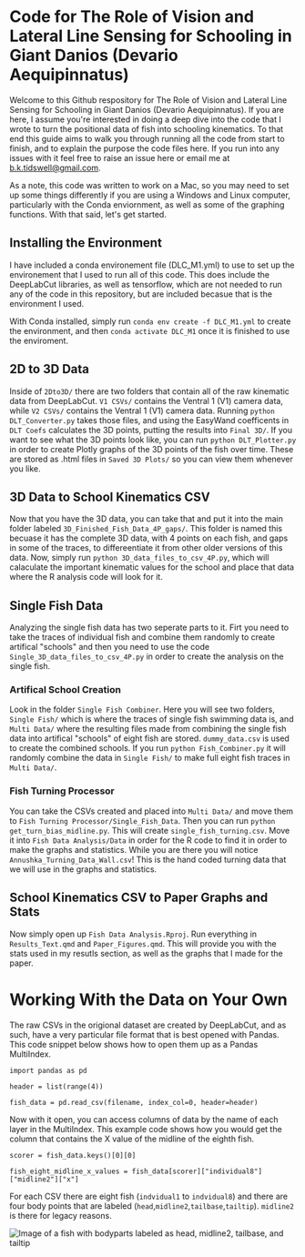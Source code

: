# Code for The Role of Vision and Lateral Line Sensing for Schooling in Giant Danios (Devario Aequipinnatus)

Welcome to this Github respository for The Role of Vision and Lateral Line Sensing for Schooling in Giant Danios (Devario Aequipinnatus). If you are here, I assume you're interested in doing a deep dive into the code that I wrote to turn the positional data of fish into schooling kinematics. To that end this guide aims to walk you through running all the code from start to finish, and to explain the purpose the code files here. If you run into any issues with it feel free to raise an issue here or email me at b.k.tidswell@gmail.com. 

As a note, this code was written to work on a Mac, so you may need to set up some things differently if you are using a Windows and Linux computer, particularly with the Conda enviornment, as well as some of the graphing functions. With that said, let's get started.

## Installing the Environment

I have included a conda environement file (DLC_M1.yml) to use to set up the environement that I used to run all of this code. This does include the DeepLabCut libraries, as well as tensorflow, which are not needed to run any of the code in this repository, but are included becasue that is the environment I used. 

With Conda installed, simply run `conda env create -f DLC_M1.yml` to create the environment, and then `conda activate DLC_M1` once it is finished to use the enviroment.
 
## 2D to 3D Data

Inside of `2Dto3D/` there are two folders that contain all of the raw kinematic data from DeepLabCut. `V1 CSVs/` contains the Ventral 1 (V1) camera data, while `V2 CSVs/` contains the Ventral 1 (V1) camera data. Running `python DLT_Converter.py` takes those files, and using the EasyWand coefficents in `DLT Coefs` calculates the 3D points, putting the results into `Final 3D/`. If you want to see what the 3D points look like, you can run `python DLT_Plotter.py` in order to create Plotly graphs of the 3D points of the fish over time. These are stored as .html files in `Saved 3D Plots/` so you can view them whenever you like.

## 3D Data to School Kinematics CSV

Now that you have the 3D data, you can take that and put it into the main folder labeled `3D_Finished_Fish_Data_4P_gaps/`. This folder is named this becuase it has the complete 3D data, with 4 points on each fish, and gaps in some of the traces, to differeentiate it from other older versions of this data. Now, simply run `python 3D_data_files_to_csv_4P.py`, which will calaculate the important kinematic values for the school and place that data where the R analysis code will look for it. 

## Single Fish Data

Analyzing the single fish data has two seperate parts to it. Firt you need to take the traces of individual fish and combine them randomly to create artifical "schools" and then you need to use the code `Single_3D_data_files_to_csv_4P.py` in order to create the analysis on the single fish.

### Artifical School Creation

Look in the folder `Single Fish Combiner`. Here you will see two folders, `Single Fish/` which is where the traces of single fish swimming data is, and `Multi Data/` where the resulting files made from combining the single fish data into artifical "schools" of eight fish are stored. `dummy_data.csv` is used to create the combined schools. If you run `python Fish_Combiner.py` it will randomly combine the data in `Single Fish/` to make full eight fish traces in `Multi Data/`.

### Fish Turning Processor

You can take the CSVs created and placed into `Multi Data/` and move them to `Fish Turning Processor/Single_Fish_Data`. Then you can run `python get_turn_bias_midline.py`. This will create `single_fish_turning.csv`. Move it into `Fish Data Analysis/Data` in order for the R code to find it in order to make the graphs and statistics. While you are there you will notice `Annushka_Turning_Data_Wall.csv`! This is the hand coded turning data that we will use in the graphs and statistics.

## School Kinematics CSV to Paper Graphs and Stats

Now simply open up `Fish Data Analysis.Rproj`. Run everything in `Results_Text.qmd` and `Paper_Figures.qmd`. This will provide you with the stats used in my resutls section, as well as the graphs that I made for the paper. 

# Working With the Data on Your Own

The raw CSVs in the origional dataset are created by DeepLabCut, and as such, have a very particular file format that is best opened with Pandas. This code snippet below shows how to open them up as a Pandas MultiIndex.

```
import pandas as pd

header = list(range(4))

fish_data = pd.read_csv(filename, index_col=0, header=header)
```

Now with it open, you can access columns of data by the name of each layer in the MultiIndex. This example code shows how you would get the column that contains the X value of the midline of the eighth fish.

```
scorer = fish_data.keys()[0][0]

fish_eight_midline_x_values = fish_data[scorer]["individual8"]["midline2"]["x"]
```

For each CSV there are eight fish (`indvidual1` to `indvidual8`) and there are four body points that are labeled (`head`,`midline2`,`tailbase`,`tailtip`). `midline2` is there for legacy reasons. 

![Image of a fish with bodyparts labeled as head, midline2, tailbase, and tailtip](/Images/Fish_Labels.png)
